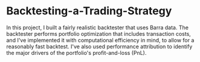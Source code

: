 # Backtesting-a-Trading-Strategy

In this project, I built a fairly realistic backtester that uses Barra data. The backtester performs portfolio optimization that includes transaction costs, and I've implemented it with computational efficiency in mind, to allow for a reasonably fast backtest. I've also used performance attribution to identify the major drivers of the portfolio's profit-and-loss (PnL).
